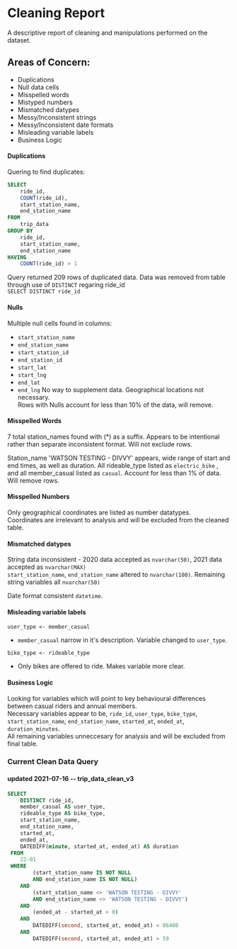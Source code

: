 # Cleaning Report
A descriptive report of cleaning and manipulations performed on the dataset.
  
## Areas of Concern:
* Duplications
* Null data cells
* Misspelled words
* Mistyped numbers
* Mismatched datypes
* Messy/Inconsistent strings
* Messy/Inconsistent date formats
* Misleading variable labels
* Business Logic

#### Duplications
Quering to find duplicates:
```SQL
SELECT 
	ride_id, 
	COUNT(ride_id), 
	start_station_name, 
	end_station_name
FROM 
	trip_data
GROUP BY 
	ride_id, 
	start_station_name, 
	end_station_name
HAVING 
	COUNT(ride_id) > 1
```
Query returned 209 rows of duplicated data.
Data was removed from table through use of `DISTINCT` regaring ride_id  
`SELECT DISTINCT ride_id`  
  
#### Nulls
Multiple null cells found in columns:
  * `start_station_name`
  * `end_station_name`
  * `start_station_id`
  * `end_station_id`
  * `start_lat`
  * `start_lng`
  * `end_lat`
  * `end_lng`
No way to supplement data. Geographical locations not necessary.  
Rows with Nulls account for less than 10% of the data, will remove.
 
#### Misspelled Words
7 total station_names found with (\*) as a suffix. Appears to be intentional rather than separate inconsistent format. Will not exclude rows.  
   
Station_name 'WATSON TESTING - DIVVY' appears, wide range of start and end times, as well as duration. All rideable_type listed as `electric_bike` , and all member_casual listed as `casual`. Account for less than 1% of data. Will remove rows.  
  
#### Misspelled Numbers
Only geographical coordinates are listed as number datatypes.  
Coordinates are irrelevant to analysis and will be excluded from the cleaned table.  
  
 
#### Mismatched datypes
String data inconsistent - 2020 data accepted as `nvarchar(50)`, 2021 data accepted as `nvarchar(MAX)`  
`start_station_name`, `end_station_name` altered to `nvarchar(100)`. Remaining string variables all `nvarchar(50)`
 
Date format consistent `datetime`.

#### Misleading variable labels
`user_type <- member_casual`  
* `member_casual` narrow in it's description. Variable changed to `user_type`.  
  
`bike_type <- rideable_type`  
* Only bikes are offered to ride. Makes variable more clear.  
  
#### Business Logic
Looking for variables which will point to key behavioural differences between casual riders and annual members.  
Necessary variables appear to be, `ride_id`, `user_type`, `bike_type`, `start_station_name`, `end_station_name`, `started_at`, `ended_at`, `duration_minutes`.  
All remaining variables unneccesary for analysis and will be excluded from final table.

### Current Clean Data Query
#### updated 2021-07-16 -- trip_data_clean_v3 
  
```SQL
SELECT
	DISTINCT ride_id,
	member_casual AS user_type,
	rideable_type AS bike_type,
	start_station_name,
	end_station_name,
	started_at,
	ended_at,
	DATEDIFF(minute, started_at, ended_at) AS duration
 FROM
	22-01
 WHERE
		(start_station_name IS NOT NULL 
		AND end_station_name IS NOT NULL)
	AND
		(start_station_name <> 'WATSON TESTING - DIVVY'
		AND end_station_name <> 'WATSON TESTING - DIVVY')
	AND
		(ended_at - started_at > 0)
	AND
		DATEDIFF(second, started_at, ended_at) < 86400
	AND 
		DATEDIFF(second, started_at, ended_at) > 59
    
